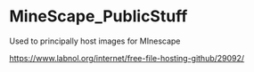 # MineScape_PublicStuff
Used to principally host images for MInescape


https://www.labnol.org/internet/free-file-hosting-github/29092/
